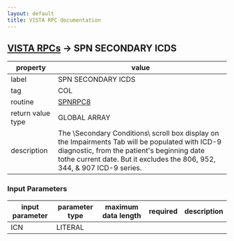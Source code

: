 ```yaml
---
layout: default
title: VISTA RPC documentation
---
```




## [VISTA RPCs](TableOfContent.md) &#8594; SPN SECONDARY ICDS 

 property | value 
--- | --- 
 label | SPN SECONDARY ICDS
 tag | COL
 routine | [SPNRPC8](http://code.osehra.org/dox/Routine_SPNRPC8_source.html)
 return value type | GLOBAL ARRAY
 description | The \Secondary Conditions\ scroll box display on the Impairments Tab will be populated with ICD-9 diagnostic, from the patient's beginning date tothe current date.  But it excludes the 806, 952, 344, & 907 ICD-9 series.

### Input Parameters

| input parameter | parameter type | maximum data length | required | description | 
| --- | --- | --- | --- | --- | 
| ICN | LITERAL |  |  |  | 